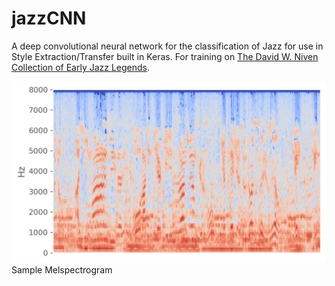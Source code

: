 # jazzCNN
A deep convolutional neural network for the classification of Jazz for use in Style Extraction/Transfer built in Keras.
For training on [The David W. Niven Collection of Early Jazz Legends](https://archive.org/details/davidwnivenjazz).

  
  

![Alt text](img/melspec.png?raw=true "Sample Melspectrogram")
Sample Melspectrogram
